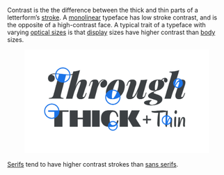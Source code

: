 
Contrast is the the difference between the thick and thin parts of a letterform’s [stroke](/glossary/stroke). A [monolinear](/glossary/monolinear) typeface has low stroke contrast, and is the opposite of a high-contrast face. A typical trait of a typeface with varying [optical sizes](/glossary/optical_sizes) is that [display](/glossary/display) sizes have higher contrast than [body](/glossary/body) sizes.

<figure>

![“Through Thick & Thin”, with each word set in a drastically different typeface. Circles are used to highlight parts of the letterforms where contrast is evident.](images/thumbnail.svg)

</figure>

[Serifs](/glossary/serif) tend to have higher contrast strokes than [sans serifs](/glossary/sans_serif).
